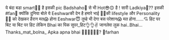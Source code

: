 ये बंदा बडा smart👱🏻 है इसकी pic
Badshaho👑 से भी Hot😎😊 है ! सारी
Ladkiya👩?? इसकी #fan🤔 क्योंकि दुनिया बोले ये
Eeshwarकी देन है
हमारे भाई 👦🏻की lifestyle और Personality👨‍⚖ को देखकर हैरान मत😱 होना
Eeshwar😇 तुम्हे भी देगा
बस परेशान😱 मत होना......💘
हिट पर बिट या बिट पर हिट लेकिन Bhai का पिक सुपर_हिट👌👌✌
जानलेवा लुक hai..Bhai...
Thanks_mat_bolna_
Apka apna bhai 🌷🌷🌷🌷🌷🌷?
🌷farhan
